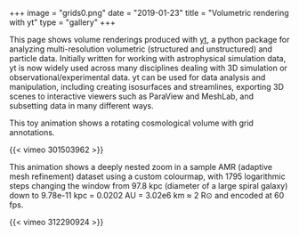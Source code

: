 +++
image = "grids0.png"
date = "2019-01-23"
title = "Volumetric rendering with yt"
type = "gallery"
+++

This page shows volume renderings produced with [yt](https://yt-project.org), a python package for analyzing
multi-resolution volumetric (structured and unstructured) and particle data. Initially written for working with
astrophysical simulation data, yt is now widely used across many disciplines dealing with 3D simulation or
observational/experimental data. yt can be used for data analysis and manipulation, including creating isosurfaces and
streamlines, exporting 3D scenes to interactive viewers such as ParaView and MeshLab, and subsetting data in many
different ways.

This toy animation shows a rotating cosmological volume with grid annotations.

{{< vimeo 301503962 >}}
&nbsp;

This animation shows a deeply nested zoom in a sample AMR (adaptive mesh refinement) dataset using a custom colourmap,
with 1795 logarithmic steps changing the window from 97.8 kpc (diameter of a large spiral galaxy) down to 9.78e-11 kpc
= 0.0202 AU = 3.02e6 km ≈ 2 R⊙ and encoded at 60 fps.

{{< vimeo 312290924 >}}
&nbsp;
